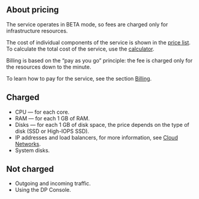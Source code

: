 ## About pricing

<info>

The service operates in BETA mode, so fees are charged only for infrastructure resources.

</info>

The cost of individual components of the service is shown in the [price list](https://cloud.vk.com/pricelist). To calculate the total cost of the service, use the [calculator](https://cloud.vk.com/pricing).

Billing is based on the “pay as you go” principle: the fee is charged only for the resources down to the minute.

To learn how to pay for the service, see the section [Billing](/en/intro/billing).

## Charged

- CPU — for each core.
- RAM — for each 1 GB of RAM.
- Disks — for each 1 GB of disk space, the price depends on the type of disk (SSD or High-IOPS SSD).
- IP addresses and load balancers, for more information, see [Cloud Networks](/en/networks/vnet/tariffs).
- System disks.

## Not charged

- Outgoing and incoming traffic.
- Using the DP Console.
